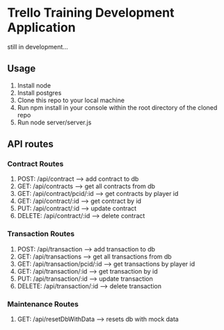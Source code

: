 # Trello Training Development Application

still in development...

## Usage

1. Install node
2. Install postgres
2. Clone this repo to your local machine
3. Run npm install in your console within the root directory of the cloned repo
4. Run node server/server.js

## API routes
### Contract Routes
1. POST: /api/contract --> add contract to db
2. GET: /api/contracts --> get all contracts from db
3. GET: /api/contract/pcid/:id --> get contracts by player id
4. GET: /api/contract/:id --> get contract by id
5. PUT: /api/contract/:id --> update contract
6. DELETE: /api/contract/:id --> delete contract
		
### Transaction Routes
1. POST: /api/transaction --> add transaction to db
2. GET: /api/transactions --> get all transactions from db
3. GET: /api/transaction/pcid/:id --> get transactions by player id
4. GET: /api/transaction/:id --> get transaction by id
5. PUT: /api/transaction/:id --> update transaction
6. DELETE: /api/transaction/:id --> delete transaction

### Maintenance Routes
1. GET: /api/resetDbWithData --> resets db with mock data
		

